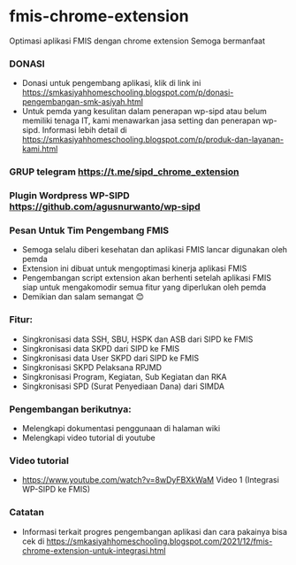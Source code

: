 # fmis-chrome-extension
Optimasi aplikasi FMIS dengan chrome extension
Semoga bermanfaat

### DONASI
- Donasi untuk pengembang aplikasi, klik di link ini https://smkasiyahhomeschooling.blogspot.com/p/donasi-pengembangan-smk-asiyah.html
- Untuk pemda yang kesulitan dalam penerapan wp-sipd atau belum memiliki tenaga IT, kami menawarkan jasa setting dan penerapan wp-sipd. Informasi lebih detail di https://smkasiyahhomeschooling.blogspot.com/p/produk-dan-layanan-kami.html

### GRUP telegram https://t.me/sipd_chrome_extension

### Plugin Wordpress WP-SIPD https://github.com/agusnurwanto/wp-sipd

### Pesan Untuk Tim Pengembang FMIS
- Semoga selalu diberi kesehatan dan aplikasi FMIS lancar digunakan oleh pemda
- Extension ini dibuat untuk mengoptimasi kinerja aplikasi FMIS
- Pengembangan script extension akan berhenti setelah aplikasi FMIS siap untuk mengakomodir semua fitur yang diperlukan oleh pemda
- Demikian dan salam semangat :blush:

### Fitur:
- Singkronisasi data SSH, SBU, HSPK dan ASB dari SIPD ke FMIS
- Singkronisasi data SKPD dari SIPD ke FMIS
- Singkronisasi data User SKPD dari SIPD ke FMIS
- Singkronisasi SKPD Pelaksana RPJMD
- Singkronisasi Program, Kegiatan, Sub Kegiatan dan RKA 
- Singkronisasi SPD (Surat Penyediaan Dana) dari SIMDA

### Pengembangan berikutnya:
- Melengkapi dokumentasi penggunaan di halaman wiki
- Melengkapi video tutorial di youtube

### Video tutorial
- https://www.youtube.com/watch?v=8wDyFBXkWaM Video 1 (Integrasi WP-SIPD ke FMIS)

### Catatan
- Informasi terkait progres pengembangan aplikasi dan cara pakainya bisa cek di https://smkasiyahhomeschooling.blogspot.com/2021/12/fmis-chrome-extension-untuk-integrasi.html